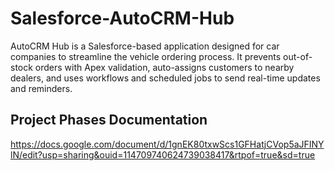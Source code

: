 # Salesforce-AutoCRM-Hub
AutoCRM Hub is a Salesforce-based application designed for car companies to streamline the vehicle ordering process. It prevents out-of-stock orders with Apex validation, auto-assigns customers to nearby dealers, and uses workflows and scheduled jobs to send real-time updates and reminders.

## Project Phases Documentation
https://docs.google.com/document/d/1gnEK80txwScs1GFHatjCVop5aJFINYlN/edit?usp=sharing&ouid=114709740624739038417&rtpof=true&sd=true
